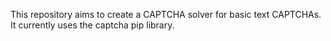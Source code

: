 This repository aims to create a CAPTCHA solver for basic text CAPTCHAs.  It currently uses the captcha pip library.
